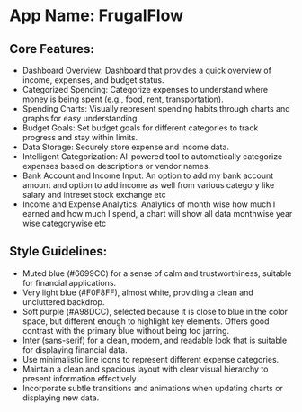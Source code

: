 # **App Name**: FrugalFlow

## Core Features:

- Dashboard Overview: Dashboard that provides a quick overview of income, expenses, and budget status.
- Categorized Spending: Categorize expenses to understand where money is being spent (e.g., food, rent, transportation).
- Spending Charts: Visually represent spending habits through charts and graphs for easy understanding.
- Budget Goals: Set budget goals for different categories to track progress and stay within limits.
- Data Storage: Securely store expense and income data.
- Intelligent Categorization: AI-powered tool to automatically categorize expenses based on descriptions or vendor names.
- Bank Account and Income Input: An option to add my bank account amount and option to add income as well from various category like salary and intreset stock exchange etc
- Income and Expense Analytics: Analytics of month wise how much I earned and how much I spend, a chart will show all data monthwise year wise categorywise etc

## Style Guidelines:

- Muted blue (#6699CC) for a sense of calm and trustworthiness, suitable for financial applications.
- Very light blue (#F0F8FF), almost white, providing a clean and uncluttered backdrop.
- Soft purple (#A98DCC), selected because it is close to blue in the color space, but different enough to highlight key elements. Offers good contrast with the primary blue without being too jarring.
- Inter (sans-serif) for a clean, modern, and readable look that is suitable for displaying financial data.
- Use minimalistic line icons to represent different expense categories.
- Maintain a clean and spacious layout with clear visual hierarchy to present information effectively.
- Incorporate subtle transitions and animations when updating charts or displaying new data.